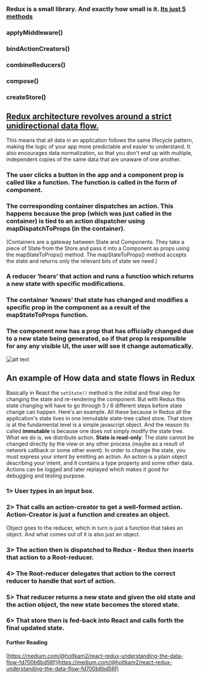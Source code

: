 ### Redux is a small library. And exactly how small is it. [Its just 5 methods](https://github.com/reduxjs/redux/tree/master/src)

### applyMiddleware()

### bindActionCreators()

### combineReducers()

### compose()

### createStore()

## [Redux architecture revolves around a strict unidirectional data flow.](https://redux.js.org/basics/data-flow)

This means that all data in an application follows the same lifecycle pattern, making the logic of your app more predictable and easier to understand. It also encourages data normalization, so that you don't end up with multiple, independent copies of the same data that are unaware of one another.

### The user clicks a button in the app and a component prop is called like a function. The function is called in the form of component.

### The corresponding container dispatches an action. This happens because the prop (which was just called in the container) is tied to an action dispatcher using mapDispatchToProps (in the container).

(Containers are a gateway between State and Components. They take a piece of State from the Store and pass it into a Component as props using the mapStateToProps() method. The mapStateToProps() method accepts the state and returns only the relevant bits of state we need.)

### A reducer ‘hears’ that action and runs a function which returns a new state with specific modifications.

### The container ‘knows’ that state has changed and modifies a specific prop in the component as a result of the mapStateToProps function.

### The component now has a prop that has officially changed due to a new state being generated, so if that prop is responsible for any any visible UI, the user will see it change automatically.

![alt text](https://camo.githubusercontent.com/9de527b9432cc9244dc600875b46b43311918b59/68747470733a2f2f73332e616d617a6f6e6177732e636f6d2f6d656469612d702e736c69642e65732f75706c6f6164732f3336343831322f696d616765732f323438343739302f415243482d5265647578322d657874656e6465642d7265616c2d6465636c657261746976652e676966)

## An example of How data and state flows in Redux

Basically in React the `setState()` method is the initial and final step for changing the state and re-rendering the component. But with Redux this state changing will have to go through 5 / 6 different steps before state change can happen. Here's an example. All these because in Redux all the application's state lives in one immutable state-tree called store. That store is at the fundamental level is a simple javascript object. And the reason its called **immutable** is because one does not simply modify the state tree. What we do is, we distribute action. **State is read-only**: The state cannot be changed directly by the view or any other process (maybe as a result of network callback or some other event). In order to change the state, you must express your intent by emitting an action. An action is a plain object describing your intent, and it contains a type property and some other data. Actions can be logged and later replayed which makes it good for debugging and testing purpose.

### 1> User types in an input box.

### 2> That calls an action-creator to get a well-formed action. Action-Creator is just a function and creates an object.

Object goes to the reducer, which in turn is just a function that takes an object. And what comes out of it is also just an object.

### 3> The action then is dispatched to Redux - Redux then inserts that action to a Root-reducer.

### 4> The Root-reducer delegates that action to the correct reducer to handle that sort of action.

### 5> That reducer returns a new state and given the old state and the action object, the new state becomes the stored state.

### 6> That store then is fed-back into React and calls forth the final updated state.

#### Further Reading

[https://medium.com/@holtkam2/react-redux-understanding-the-data-flow-fd700b6bd56f](https://medium.com/@holtkam2/react-redux-understanding-the-data-flow-fd700b6bd56f)

